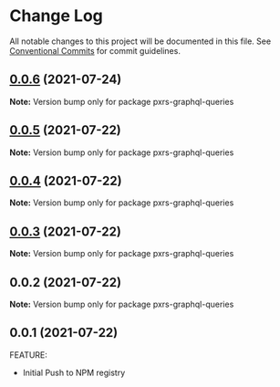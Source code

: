 # Change Log

All notable changes to this project will be documented in this file.
See [Conventional Commits](https://conventionalcommits.org) for commit guidelines.

## [0.0.6](https://github.com/PrinceJoeyLee12/paxers_v2/compare/pxrs-graphql-queries@0.0.5...pxrs-graphql-queries@0.0.6) (2021-07-24)

**Note:** Version bump only for package pxrs-graphql-queries





## [0.0.5](https://github.com/PrinceJoeyLee12/paxers_v2/compare/pxrs-graphql-queries@0.0.2...pxrs-graphql-queries@0.0.5) (2021-07-22)

**Note:** Version bump only for package pxrs-graphql-queries





## [0.0.4](https://github.com/PrinceJoeyLee12/paxers_v2/compare/pxrs-graphql-queries@0.0.2...pxrs-graphql-queries@0.0.4) (2021-07-22)

**Note:** Version bump only for package pxrs-graphql-queries





## [0.0.3](https://github.com/PrinceJoeyLee12/paxers_v2/compare/pxrs-graphql-queries@0.0.2...pxrs-graphql-queries@0.0.3) (2021-07-22)

**Note:** Version bump only for package pxrs-graphql-queries





## 0.0.2 (2021-07-22)

**Note:** Version bump only for package pxrs-graphql-queries





## 0.0.1 (2021-07-22)

FEATURE:

- Initial Push to NPM registry
